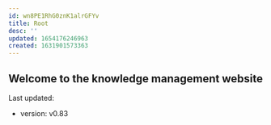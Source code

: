```yaml
---
id: wn8PE1RhG0znK1alrGFYv
title: Root
desc: ''
updated: 1654176246963
created: 1631901573363
---
```

## Welcome to the knowledge management website

Last updated: 
- version: v0.83

